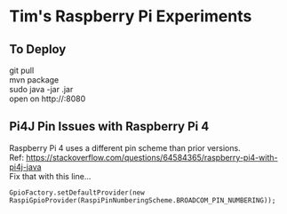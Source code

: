 # Tim's Raspberry Pi Experiments

## To Deploy
git pull  
mvn package  
sudo java -jar <target>.jar  
open on http://<ip-address>:8080

## Pi4J Pin Issues with Raspberry Pi 4
Raspberry Pi 4 uses a different pin scheme than prior versions.  
Ref: https://stackoverflow.com/questions/64584365/raspberry-pi4-with-pi4j-java  
Fix that with this line...  
```text
GpioFactory.setDefaultProvider(new RaspiGpioProvider(RaspiPinNumberingScheme.BROADCOM_PIN_NUMBERING));
```

